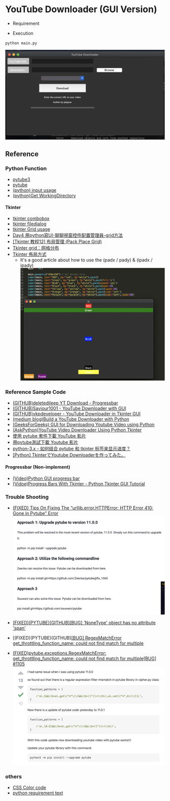 # YouTube Downloader (GUI Version)


- Requirement




- Execution

```
python main.py
```
![image](https://github.com/popyue/YTDownloader_GUI/blob/main/img/Execution1.png)

## Reference 


### Python Function

- [pytube3](https://pypi.org/project/pytube3/)
- [pytube](https://pytube.io/en/latest/user/streams.html#dash-vs-progressive-streams)
- [(python) input usage](https://www.runoob.com/python/python-func-input.html)
- [(python)Get WorkingDirectory](https://www.delftstack.com/zh-tw/howto/python/how-to-get-the-current-script-file-directory/)


#### Tkinter

- [tkinter combobox](https://shengyu7697.github.io/python-tkinter-combobox/)
- [tkinter filedialog](https://shengyu7697.github.io/python-tkinter-filedialog-directory/)
- [tkinter Grid usage](https://www.cnblogs.com/ruo-li-suo-yi/p/7425307.html)
- [Day4 用python寫UI-聊聊視窗控件配置管理員-grid方法](https://ithelp.ithome.com.tw/articles/10264508?sc=iThomeR)
- [[Tkinter 教程12] 布局管理 (Pack Place Grid)](https://blog.csdn.net/liuxu0703/article/details/54428405)
- [Tkinter grid：网格分布](https://blog.csdn.net/nilvya/article/details/106157847)
- [Tkinter 佈局方式](https://pythonhi.pixnet.net/blog/post/322521486)
	- It's a good article about how to use the (padx / pady) & (ipadx / ipady) 
	![image](https://github.com/popyue/YTDownloader_GUI/blob/main/img/tkinter.png)

### Reference Sample Code 

- [(GITHUB)deletedileep YT Download - Progressbar](https://gist.github.com/deletedileep/e8daa73304e8677bddf65d62b22fded9)
- [(GITHUB)Saviour1001 - YouTube Downloader with GUI](https://github.com/Saviour1001/Youtube-Downloader/blob/223793f9137a5e516ee3fda86f73a8045503307d/main.py#L63)
- [(GITHUB)vkpdeveloper - YouTube Downloader in Tkinter GUI](https://towardsdatascience.com/build-a-youtube-downloader-with-python-8ef2e6915d97)
- [(medium blog)Build a YouTube Downloader with Python](https://towardsdatascience.com/build-a-youtube-downloader-with-python-8ef2e6915d97)
- [(GeeksForGeeks) GUI for Downloading Youtube Video using Python](https://www.geeksforgeeks.org/create-gui-for-downloading-youtube-video-using-python/)
- [(AskPython)YouTube Video Downloader Using Python Tkinter](https://www.askpython.com/python-modules/tkinter/youtube-video-downloader)
- [使用 pytube 套件下載 YouTube 影片](https://jbprogramnotes.com/2021/07/%E4%BD%BF%E7%94%A8-pytube-%E5%A5%97%E4%BB%B6%E4%B8%8B%E8%BC%89-youtube-%E5%BD%B1%E7%89%87/)
- [用pytube測試下載 Youtube 影片](https://tw.coderbridge.com/series/c471d97bb201460ab137c5e4955987df/posts/0baeb8bf25e543ed8462bd742cd1946f)
- [python-3.x - 如何结合 pytube 和 tkinter 标签来显示进度？](https://string.quest/read/16937157)
- [[Python] TkinterでYoutube Downloaderを作ってみた。](https://qiita.com/kotai2003/items/6a289b431d167b209b9d)

#### Progressbar (Non-implement)

- [(Video)Python GUI progress bar](https://www.youtube.com/watch?v=0WRMYdOwHYE)
- [(Vidoe)Progress Bars With Tkinter - Python Tkinter GUI Tutorial](https://www.youtube.com/watch?v=Grbx15jRjQA)

### Trouble Shooting

- [(FIXED) Tips On Fixing The “urllib.error.HTTPError: HTTP Error 410: Gone in Pytube” Error](https://ittutoria.net/tips-on-fixing-the-urllib-error-httperror-http-error-410-gone-in-pytube-error/)
![image](https://github.com/popyue/YTDownloader_GUI/blob/main/img/HTTPError.png)

- [(FIXED)(PYTUBE)(GITHUB)[BUG] 'NoneType' object has no attribute 'span'](https://github.com/pytube/pytube/issues/1218)

- [(FIXED)(PYTUBE)(GITHUB)[[BUG] RegexMatchError get_throttling_function_name: could not find match for multiple](https://github.com/pytube/pytube/issues/1293)
- [(FIXED)pytube.exceptions.RegexMatchError: get_throttling_function_name: could not find match for multiple[BUG] #1105](https://github.com/pytube/pytube/issues/1105)
![image](https://github.com/popyue/YTDownloader_GUI/blob/main/img/RegexMatchError.png)

### others

- [CSS Color code](https://www.w3.org/wiki/CSS/Properties/color/keywords)
- [python requirement text](https://www.delftstack.com/howto/python/python-create-requirements.txt/)
